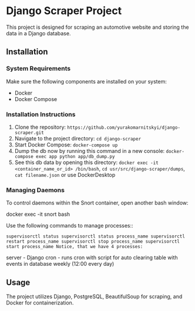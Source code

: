 # Django Scraper Project

This project is designed for scraping an automotive website and storing the data in a Django database.

## Installation

### System Requirements

Make sure the following components are installed on your system:

- Docker
- Docker Compose

### Installation Instructions

1. Clone the repository: `https://github.com/yurakomarnitskyi/django-scraper.git`
2. Navigate to the project directory: `cd django-scraper`
3. Start Docker Compose: `docker-compose up`
4. Dump the db now by running this command in a new console: `docker-compose exec app python app/db_dump.py`
5. See this db data by opening this directory: `docker exec -it <container_name_or_id> /bin/bash`, `cd usr/src/django-scraper/dumps`, `cat filename.json`
 or use DockerDesktop

### Managing Daemons
To control daemons within the Snort container, open another bash window:

docker exec -it snort bash

Use the following commands to manage processes::

`supervisorctl status
supervisorctl status process_name
supervisorctl restart process_name
supervisorctl stop process_name
supervisorctl start process_name
Notice, that we have 4 processes:`

server - Django
cron - runs cron with script for auto clearing table with events in database weekly (12:00 every day)
   

## Usage

The project utilizes Django, PostgreSQL, BeautifulSoup for scraping, and Docker for containerization.


